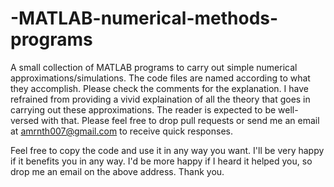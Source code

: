 # -MATLAB-numerical-methods-programs
A small collection of MATLAB programs to carry out simple numerical approximations/simulations. The code files are named according to what they accomplish. Please check the comments for the explanation. I have refrained from providing a vivid explaination of all the theory that goes in carrying out these approximations. The reader is expected to be well-versed with that. 
Please feel free to drop pull requests or send me an email at amrnth007@gmail.com to receive quick responses. 

Feel free to copy the code and use it in any way you want. I'll be very happy if it benefits you in any way. I'd be more happy if I heard it helped you, so drop me an email on the above address.
Thank you.
